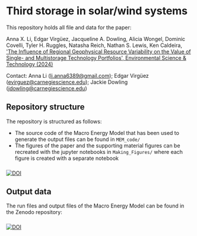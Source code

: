 # Third storage in solar/wind systems

This repository holds all file and data for the paper:

 Anna X. Li, Edgar Virgüez, Jacqueline A. Dowling, Alicia Wongel, Dominic Covelli, Tyler H. Ruggles, Natasha Reich, Nathan S. Lewis, Ken Caldeira, ['The Influence of Regional Geophysical Resource Variability on the Value of Single- and Multistorage Technology Portfolios', Environmental Science & Technology (2024)](https://doi.org/10.1021/acs.est.3c10188)


 Contact: Anna Li (li.anna6389@gmail.com); Edgar Virgüez (evirguez@carnegiescience.edu); Jackie Dowling (jdowling@carnegiescience.edu)


## Repository structure

The repository is structured as follows:
- The source code of the Macro Energy Model that has been used to generate the output files can be found in ```MEM_code/```
- The figures of the paper and the supporting material figures can be recreated with the jupyter notebooks in ```Making_Figures/``` where each figure is created with a separate notebook


###
[![DOI](https://zenodo.org/badge/274795108.svg)](https://zenodo.org/doi/10.5281/zenodo.10694828)

## Output data
The run files and output files of the Macro Energy Model can be found in the Zenodo repository: 

###
[![DOI](https://zenodo.org/badge/DOI/10.5281/zenodo.10714293.svg)](https://doi.org/10.5281/zenodo.10714293)